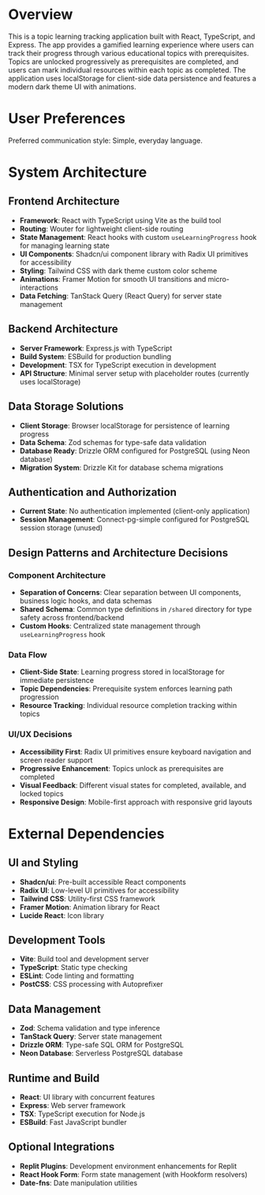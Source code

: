 # Overview

This is a topic learning tracking application built with React, TypeScript, and Express. The app provides a gamified learning experience where users can track their progress through various educational topics with prerequisites. Topics are unlocked progressively as prerequisites are completed, and users can mark individual resources within each topic as completed. The application uses localStorage for client-side data persistence and features a modern dark theme UI with animations.

# User Preferences

Preferred communication style: Simple, everyday language.

# System Architecture

## Frontend Architecture
- **Framework**: React with TypeScript using Vite as the build tool
- **Routing**: Wouter for lightweight client-side routing
- **State Management**: React hooks with custom `useLearningProgress` hook for managing learning state
- **UI Components**: Shadcn/ui component library with Radix UI primitives for accessibility
- **Styling**: Tailwind CSS with dark theme custom color scheme
- **Animations**: Framer Motion for smooth UI transitions and micro-interactions
- **Data Fetching**: TanStack Query (React Query) for server state management

## Backend Architecture
- **Server Framework**: Express.js with TypeScript
- **Build System**: ESBuild for production bundling
- **Development**: TSX for TypeScript execution in development
- **API Structure**: Minimal server setup with placeholder routes (currently uses localStorage)

## Data Storage Solutions
- **Client Storage**: Browser localStorage for persistence of learning progress
- **Data Schema**: Zod schemas for type-safe data validation
- **Database Ready**: Drizzle ORM configured for PostgreSQL (using Neon database)
- **Migration System**: Drizzle Kit for database schema migrations

## Authentication and Authorization
- **Current State**: No authentication implemented (client-only application)
- **Session Management**: Connect-pg-simple configured for PostgreSQL session storage (unused)

## Design Patterns and Architecture Decisions

### Component Architecture
- **Separation of Concerns**: Clear separation between UI components, business logic hooks, and data schemas
- **Shared Schema**: Common type definitions in `/shared` directory for type safety across frontend/backend
- **Custom Hooks**: Centralized state management through `useLearningProgress` hook

### Data Flow
- **Client-Side State**: Learning progress stored in localStorage for immediate persistence
- **Topic Dependencies**: Prerequisite system enforces learning path progression
- **Resource Tracking**: Individual resource completion tracking within topics

### UI/UX Decisions
- **Accessibility First**: Radix UI primitives ensure keyboard navigation and screen reader support
- **Progressive Enhancement**: Topics unlock as prerequisites are completed
- **Visual Feedback**: Different visual states for completed, available, and locked topics
- **Responsive Design**: Mobile-first approach with responsive grid layouts

# External Dependencies

## UI and Styling
- **Shadcn/ui**: Pre-built accessible React components
- **Radix UI**: Low-level UI primitives for accessibility
- **Tailwind CSS**: Utility-first CSS framework
- **Framer Motion**: Animation library for React
- **Lucide React**: Icon library

## Development Tools
- **Vite**: Build tool and development server
- **TypeScript**: Static type checking
- **ESLint**: Code linting and formatting
- **PostCSS**: CSS processing with Autoprefixer

## Data Management
- **Zod**: Schema validation and type inference
- **TanStack Query**: Server state management
- **Drizzle ORM**: Type-safe SQL ORM for PostgreSQL
- **Neon Database**: Serverless PostgreSQL database

## Runtime and Build
- **React**: UI library with concurrent features
- **Express**: Web server framework
- **TSX**: TypeScript execution for Node.js
- **ESBuild**: Fast JavaScript bundler

## Optional Integrations
- **Replit Plugins**: Development environment enhancements for Replit
- **React Hook Form**: Form state management (with Hookform resolvers)
- **Date-fns**: Date manipulation utilities